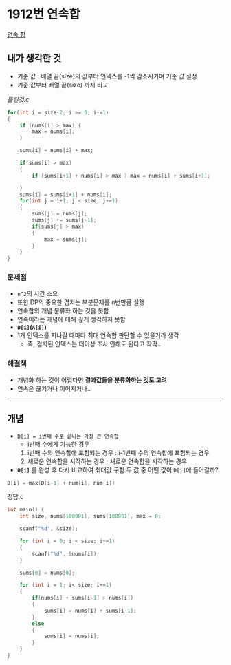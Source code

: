 # 1912번 연속합
[연속 합](https://www.acmicpc.net/problem/1912)

## 내가 생각한 것

- 기준 값 : 배열 끝(size)의 값부터 인덱스를 -1씩 감소시키며 기준 값 설정
- 기준 값부터 배열 끝(size) 까지 비교

*틀린것.c*
```C
for(int i = size-2; i >= 0; i-=1)
{
    if (nums[i] > max) {
        max = nums[i];
    }

    sums[i] = nums[i] + max;

    if(sums[i] > max)
    {
        if (sums[i+1] + nums[i] > max ) max = nums[i] + sums[i+1];

    }
    sums[i] = sums[i+1] + nums[i];
    for(int j = i+1; j < size; j+=1)
    {
        sums[j] = nums[j];
        sums[j] += sums[j-1];
        if(sums[j] > max)
        {
            max = sums[j];
        }
    }
}
```

### 문제점
- `n^2`의 시간 소요
- 또한 DP의 중요한 겹치는 부분문제를 n번만큼 실행
- 연속합의 개념 분류화 하는 것을 못함
- 연속이라는 개념에 대해 깊게 생각하지 못함
- **`D[i]`(`A[i]`)**
- 1개 인덱스를 지나갈 때마다 최대 연속합 판단할 수 있을거라 생각
  - 즉, 검사된 인덱스는 더이상 조사 안해도 된다고 착각..

### 해결책
- 개념화 하는 것이 어렵다면 **결과값들을 분류화하는 것도 고려**
- 연속은 끊기거나 이어지거나..
<hr>

## 개념
- `D[i] = i번째 수로 끝나는 가장 큰 연속합`
  + i번째 수에게 가능한 경우
  1. i번째 수의 연속합에 포함되는 경우 : i-1번째 수의 연속합에 포함되는 경우
  2. 새로운 연속합을 시작하는 경우 : 새로운 연속합을 시작하는 경우
- **`D[i]`** 를 완성 후 다시 비교하여 최대값 구함
두 값 중 어떤 값이 `D[i]`에 들어갈까?
```C
D[i] = max(D[i-1] + num[i], num[i])
```

정답.c
```C
int main() {
    int size, nums[100001], sums[100001], max = 0;

    scanf("%d", &size);

    for (int i = 0; i < size; i+=1)
    {
        scanf("%d", &nums[i]);
    }

    sums[0] = nums[0];

    for (int i = 1; i< size; i+=1)
    {
        if(nums[i] + sums[i-1] > nums[i])
        {
            sums[i] = nums[i] + sums[i-1];
        }
        else
        {
            sums[i] = nums[i];
        }
    }
}
```
